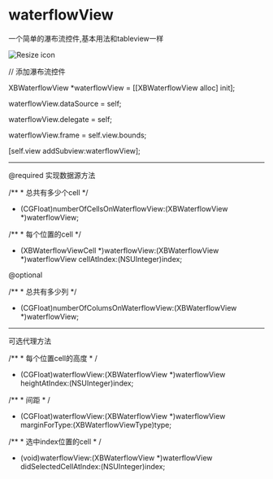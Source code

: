 # waterflowView
一个简单的瀑布流控件,基本用法和tableview一样

![Resize icon](https://github.com/zhouxubin/waterflowView/blob/master/waterflowView.gif)

// 添加瀑布流控件

XBWaterflowView *waterflowView = [[XBWaterflowView alloc] init];

waterflowView.dataSource = self;

waterflowView.delegate = self;

waterflowView.frame = self.view.bounds;

[self.view addSubview:waterflowView];

---
    
@required 实现数据源方法

/** *  总共有多少个cell */
 
- (CGFloat)numberOfCellsOnWaterflowView:(XBWaterflowView *)waterflowView;

/** *  每个位置的cell */
 
- (XBWaterflowViewCell *)waterflowView:(XBWaterflowView *)waterflowView cellAtIndex:(NSUInteger)index;

@optional

/** *  总共有多少列 */

- (CGFloat)numberOfColumsOnWaterflowView:(XBWaterflowView *)waterflowView;
 
---

可选代理方法

/** *  每个位置cell的高度 * /

- (CGFloat)waterflowView:(XBWaterflowView *)waterflowView heightAtIndex:(NSUInteger)index;
 
/** *  间距 * /

- (CGFloat)waterflowView:(XBWaterflowView *)waterflowView marginForType:(XBWaterflowViewType)type;

/** *  选中index位置的cell * /

- (void)waterflowView:(XBWaterflowView *)waterflowView didSelectedCellAtIndex:(NSUInteger)index;
